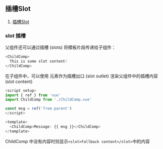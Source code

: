 ## 插槽Slot

1. [插槽Slot](#table1)
   


### <a id= "table1">slot 插槽</a>

父组件还可以通过插槽 (slots) 将模板片段传递给子组件：
```js 
<ChildComp>
  This is some slot content!
</ChildComp>
```
在子组件中，可以使用 <slot> 元素作为插槽出口 (slot outlet) 渲染父组件中的插槽内容 (slot content)

```js
<script setup>
import { ref } from 'vue'
import ChildComp from './ChildComp.vue'

const msg = ref('from parent')
</script>

<template>
  <ChildComp>Message: {{ msg }}</ChildComp>
</template>
```
ChildComp 中没有内容时则显示`<slot>Fallback content</slot>`中的内容